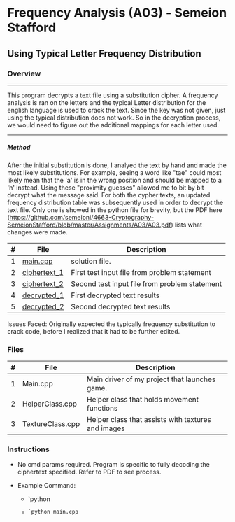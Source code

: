#   Frequency Analysis (A03) - Semeion Stafford
##  Using Typical Letter Frequency Distribution
### Overview
----------------------------------------------------------------------

This program decrypts a text file using a substitution cipher. A frequency analysis is ran on the letters and the typical Letter distribution for the english language is used to crack the text. Since the key was not given, just using the typical distribution does not work. So in the decryption process, we would need to figure out the additional mappings for each letter used.

----------------------------------------------------------------------

##### Method
After the initial substitution is done, I analyed the text by hand and made the most likely substitutions. For example, seeing a word like "tae" could most likely mean that the 'a' is in the wrong position and should be mapped to a 'h' instead. Using these "proximity guesses" allowed me to bit by bit decrypt what the message said. For both the cypher texts, an updated frequency distribution table was subsequently used in order to decrypt the text file. Only one is showed in the python file for brevity, but the PDF here (https://github.com/semeionj/4663-Cryptography-SemeionStafford/blob/master/Assignments/A03/A03.pdf) lists what changes were made.

|   #   | File                       | Description                                                |
| :---: | -------------------------- | ---------------------------------------------------------- |
|   1   | [main.cpp](./main.cpp)     | solution file.                                             |
|   2   | [ciphertext_1](./ciphertext_1)           | First test input file from problem statement                     |
|   3   | [ciphertext_2](./ciphertext_2)         | Second test input file from problem statement                             |
|   4   | [decrypted_1](./decrypted_1.txt)   | First decrypted text results |
|   5   | [decrypted_2](./decrypted_2.txt) | Second decrypted text results               |

Issues Faced:
Originally expected the typically frequency substitution to crack code, before I realized that it had to be further edited.

### Files

|   #   | File            | Description                                        |
| :---: | --------------- | -------------------------------------------------- |
|   1   | Main.cpp         | Main driver of my project that launches game.      |
|   2   | HelperClass.cpp  | Helper class that holds movement functions         |
|   3   | TextureClass.cpp | Helper class that assists with textures and images |

### Instructions
- No cmd params required. Program is specific to fully decoding the ciphertext specified. Refer to PDF to see process.

- Example Command:
    - `python <code>
    - `python main.cpp 
